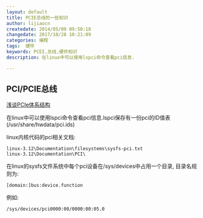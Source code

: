 ```yaml
---
layout: default
title: PCIE总线的一些知识
author: lijiaocn
createdate: 2014/05/09 09:50:18
changedate: 2017/10/28 10:21:09
categories: 编程
tags:  硬件
keywords: PCEI,总线,硬件知识
description: 在linux中可以使用lspci命令查看pci信息.

---
```


## PCI/PCIE总线

[浅谈PCIe体系结构](http://blog.sina.com.cn/s/articlelist_1685243084_3_1.html)

在linux中可以使用lspci命令查看pci信息.lspci保存有一份pci的ID值表(/usr/share/hwdata/pci.ids)

linux内核代码的pci相关文档:

	linux-3.12\Documentation\filesystems\sysfs-pci.txt
	linux-3.12\Documentation\PCI\

在linux的sysfs文件系统中每个pci设备在/sys/devices中占用一个目录, 目录名规则为:

	[domain:]bus:device.function

例如:

	/sys/devices/pci0000:00/0000:00:05.0
